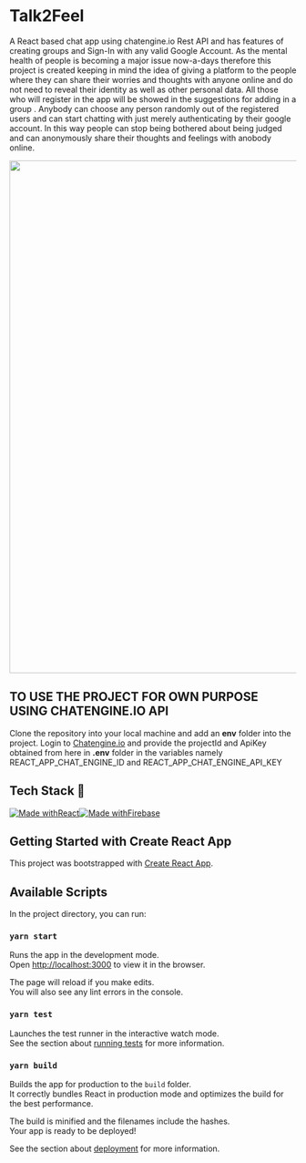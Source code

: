 # Talk2Feel 

A React based chat app using chatengine.io Rest API and has features of creating groups and Sign-In with any valid Google Account. As the mental health of people is becoming a major issue now-a-days therefore  this project is created keeping in mind the idea of giving a platform to the people where they can share their worries and thoughts with anyone online and do not need to reveal their identity as well as other personal data.
All those who will register in the app will be showed in the suggestions for adding in a group . Anybody can choose any person randomly out of the registered users and can start chatting with just merely authenticating by their google account. In this way people can stop being bothered about being judged and can anonymously share their thoughts and feelings with anobody online.
<p align="center">
  <img src="https://user-images.githubusercontent.com/54038386/128612814-0d788dde-3ea8-44fc-b590-7fdc75651f23.png"align="center" width="900">
    </p>
    
## TO USE THE PROJECT FOR OWN PURPOSE USING CHATENGINE.IO API
 Clone the repository into your local machine and add an <b>env</b> folder into the project. Login to [Chatengine.io](https://chatengine.io/ ) and provide the projectId and ApiKey obtained from here in <b> .env</b> folder in the variables namely 
REACT_APP_CHAT_ENGINE_ID and REACT_APP_CHAT_ENGINE_API_KEY

## Tech Stack 🚀

[![Made withReact](https://img.shields.io/badge/Made%20with-React-blue?style=for-the-badge&logo=React)]()[![Made withFirebase](https://img.shields.io/badge/firebase-%23039BE5.svg?style=for-the-badge&logo=firebase)]()


## Getting Started with Create React App

This project was bootstrapped with [Create React App](https://github.com/facebook/create-react-app).

## Available Scripts

In the project directory, you can run:

### `yarn start`

Runs the app in the development mode.\
Open [http://localhost:3000](http://localhost:3000) to view it in the browser.

The page will reload if you make edits.\
You will also see any lint errors in the console.

### `yarn test`

Launches the test runner in the interactive watch mode.\
See the section about [running tests](https://facebook.github.io/create-react-app/docs/running-tests) for more information.

### `yarn build`

Builds the app for production to the `build` folder.\
It correctly bundles React in production mode and optimizes the build for the best performance.

The build is minified and the filenames include the hashes.\
Your app is ready to be deployed!

See the section about [deployment](https://facebook.github.io/create-react-app/docs/deployment) for more information.



